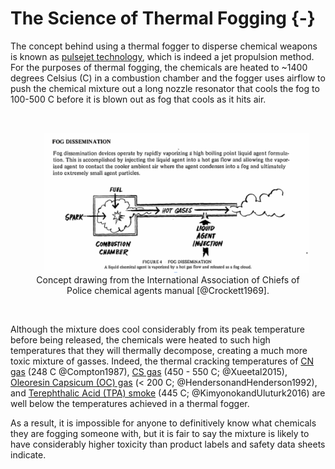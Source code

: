 # The Science of Thermal Fogging {-}

The concept behind using a thermal fogger to disperse chemical weapons is known as [pulsejet technology](https://en.wikipedia.org/wiki/Pulsejet), which is indeed a jet propulsion method.
For the purposes of thermal fogging, the chemicals are heated to ~1400 degrees Celsius (C) in a combustion chamber and the fogger uses airflow to push the chemical mixture out a long nozzle resonator that cools the fog to 100-500 C before it is blown out as fog that cools as it hits air.

<br>
<div style="text-align: center;">
  <figure>
    <img src="img/Crockett1969.png" width="500" alt="B/W image drawing with text from an old white paper book. The text says FOG DISSEMINATION at the top then a paragraph with `Fog dissemination devices operate by rapidly vaporizing a high boiling point liquid agent formulation. This is accomplished by injecting the liquid agent into a hot gas flow and allowing the vaporized agent to contact the cooler ambient air where the agent condenses into a fog and ultimately into extremely small agent particles.` In the middle is the drawing with a square on the left with a long rectangle coming out of it to the right with a cloud out the further end of the rectangle. There are bits of text around it, pointing to the box it says `FUEL`, `SPARK`, and `COMBUSTION CHAMBER`. in the middle of the rectange it says `HOT GASES` in the middle of arrows pointing out towards the cloud. Along the rectangle another injection area is noted for `Liquid Agent Injection` Text on the bottom says `FIGURE 4. FOG DISSEMINATION. A liquid chemical agent is vaporized by a hot gas flow and released as a fog cloud`." style="margin: 0 1em 0 1em" />
    <figcaption>
      Concept drawing from the International Association of Chiefs of Police chemical agents manual [@Crockett1969].
    </figcaption>
  </figure>
</div>
<br>

Although the mixture does cool considerably from its peak temperature before being released, the chemicals were heated to such high temperatures that they will thermally decompose, creating a much more toxic mixture of gasses.
Indeed, the thermal cracking temperatures of [CN gas](https://en.wikipedia.org/wiki/Phenacyl_chloride) (248 C @Compton1987), [CS gas](https://en.wikipedia.org/wiki/CS_gas) (450 - 550 C; @Xueetal2015), [Oleoresin Capsicum (OC) gas](https://en.wikipedia.org/wiki/Pepper_spray) (< 200 C; @HendersonandHenderson1992), and [Terephthalic Acid (TPA) smoke](https://en.wikipedia.org/wiki/Terephthalic_acid) (445 C; @KimyonokandUluturk2016) are well below the temperatures achieved in a thermal fogger.

As a result, it is impossible for anyone to definitively know what chemicals they are fogging someone with, but it is fair to say the mixture is likely to have considerably higher toxicity than product labels and safety data sheets indicate.
